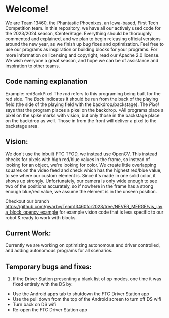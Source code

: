 # Welcome! 
We are Team 13460, the Phantastic Phoenixes, an Iowa-based, First Tech Competition team. In this repository, we have all our actively used code for the 2023/2024 season, CenterStage.
Everything should be thoroughly commented and explained, and we plan to begin releasing official versions around the new year, as we finish up bug fixes and optimization. 
Feel free to use our programs as inspiration or building blocks for your programs. For more information on licensing and copyright, read our Apache 2.0 license.
We wish everyone a great season, and hope we can be of assistance and inspiration to other teams.

## Code naming explanation
Example: redBackPixel
The _red_ refers to this programing being built for the red side. The _Back_ indicates it should be run from the back of the playing field (the side of the playing field with the backdrop/backstage). The _Pixel_ says that the program places a pixel on the backdrop.
*All programs place a pixel on the spike marks with vision, but only those in the backstage place on the backdrop as well. Those in from the front will deliver a pixel to the backstage area.

## Vision:
We don't use the inbuilt FTC TFOD, we instead use OpenCV. This instead checks for pixels with high red/blue values in the frame, so instead of looking for an object, we're looking for color. We create little overlapping squares on the video feed and check which has the highest red/blue value, to see where our custom element is. Since it's made in one solid color, it shows up strongly. Unfortunately, our camera is only wide enough to see two of the positions accurately, so if nowhere in the frame has a strong enough blue/red value, we assume the element is in the unseen position.

Checkout our branch https://github.com/gwarby/Team13460for2023/tree/NEVER_MERGE/vis_java_block_opencv_example for example vision code that is less specific to our robot & ready to work with blocks.

## Current Work:
Currently we are working on optimizing autonomous and driver controlled, and adding autonomous programs for all scenarios.

## Temporary bugs and fixes:
1. If the Driver Station presenting a blank list of op modes, one time it was fixed entirely with the DS by:
- Use the Android apps tab to shutdown the FTC Driver Station app
- Use the pull down from the top of the Android screen to turn off DS wifi
- Turn back on DS wifi
- Re-open the FTC Driver Station app
